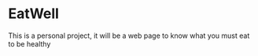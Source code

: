 # EatWell
This is a personal project, it will be a web page to know what you must eat to be healthy
